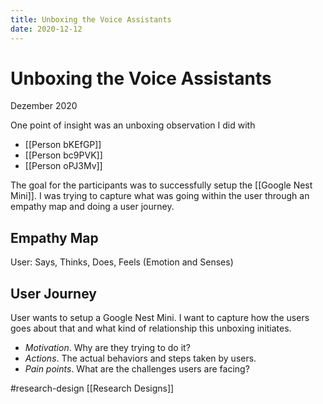 ```yaml
---
title: Unboxing the Voice Assistants
date: 2020-12-12
---
```

# Unboxing the Voice Assistants
Dezember 2020

One point of insight was an unboxing observation I did with

- [[Person bKEfGP]]
- [[Person bc9PVK]]
- [[Person oPJ3Mv]]

The goal for the participants was to successfully setup the [[Google Nest Mini]]. I was trying to capture what was going within the user through an empathy map and doing a user journey.

## Empathy Map
User: Says, Thinks, Does, Feels (Emotion and Senses)

## User Journey
User wants to setup a Google Nest Mini. I want to capture how the users goes about that and what kind of relationship this unboxing initiates.

- *Motivation*. Why are they trying to do it?
- *Actions*. The actual behaviors and steps taken by users.
- *Pain points*. What are the challenges users are facing?

#research-design [[Research Designs]]